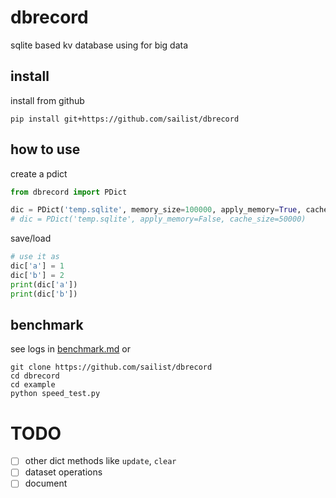 # dbrecord

sqlite based kv database using for big data

## install

install from github

```
pip install git+https://github.com/sailist/dbrecord
```

## how to use

create a pdict

```python
from dbrecord import PDict

dic = PDict('temp.sqlite', memory_size=100000, apply_memory=True, cache_size=50000)
# dic = PDict('temp.sqlite', apply_memory=False, cache_size=50000)
```

save/load

```python
# use it as 
dic['a'] = 1
dic['b'] = 2
print(dic['a'])
print(dic['b'])
```

## benchmark

see logs in [benchmark.md](./benchmark.log) or

```shell
git clone https://github.com/sailist/dbrecord
cd dbrecord
cd example
python speed_test.py
```


# TODO

 - [ ] other dict methods like `update`, `clear`
 - [ ] dataset operations
 - [ ] document
